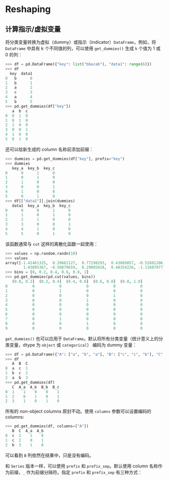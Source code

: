 # Reshaping

## 计算指示/虚拟变量

将分类变量转换为虚拟（dummy）或指示（indicator）`DataFrame`，例如，将 `DataFrame` 中具有 k 个不同值的列，可以使用 `get_dummies()` 生成 `k` 个值为 1 或 0 的列：

```py
>>> df = pd.DataFrame({"key": list("bbacab"), "data1": range(6)})
>>> df
  key  data1
0   b      0
1   b      1
2   a      2
3   c      3
4   a      4
5   b      5
>>> pd.get_dummies(df["key"])
   a  b  c
0  0  1  0
1  0  1  0
2  1  0  0
3  0  0  1
4  1  0  0
5  0  1  0
```

还可以给新生成的 column 名称前添加前缀：

```py
>>> dummies = pd.get_dummies(df["key"], prefix="key")
>>> dummies
   key_a  key_b  key_c
0      0      1      0
1      0      1      0
2      1      0      0
3      0      0      1
4      1      0      0
5      0      1      0
>>> df[["data1"]].join(dummies)
   data1  key_a  key_b  key_c
0      0      0      1      0
1      1      0      1      0
2      2      1      0      0
3      3      0      0      1
4      4      1      0      0
5      5      0      1      0
```

该函数通常与 `cut` 这样的离散化函数一起使用：

```py
>>> values = np.random.randn(10)
>>> values
array([-1.41461325,  0.29662127,  0.77298293,  0.43689857, -0.52881206,
        1.03895367, -0.50879659,  0.29085928,  0.48354226, -1.11607977])
>>> bins = [0, 0.2, 0.4, 0.6, 0.8, 1]
>>> pd.get_dummies(pd.cut(values, bins))
   (0.0, 0.2]  (0.2, 0.4]  (0.4, 0.6]  (0.6, 0.8]  (0.8, 1.0]
0           0           0           0           0           0
1           0           1           0           0           0
2           0           0           0           1           0
3           0           0           1           0           0
4           0           0           0           0           0
5           0           0           0           0           0
6           0           0           0           0           0
7           0           1           0           0           0
8           0           0           1           0           0
9           0           0           0           0           0
```

`get_dummies()` 也可以应用于 `DataFrame`。默认将所有分类变量（统计意义上的分类变量，dtype 为 `object` 或 `categorical`） 编码为 dummy 变量：

```py
>>> df = pd.DataFrame({"A": ["a", "b", "a"], "B": ["c", "c", "b"], "C": [1, 2, 3]})
>>> df
   A  B  C
0  a  c  1
1  b  c  2
2  a  b  3
>>> pd.get_dummies(df)
   C  A_a  A_b  B_b  B_c
0  1    1    0    0    1
1  2    0    1    0    1
2  3    1    0    1    0
```

所有的 non-object columns 原封不动。使用 `columns` 参数可以设置编码的 columns:

```py
>>> pd.get_dummies(df, columns=["A"])
   B  C  A_a  A_b
0  c  1    1    0
1  c  2    0    1
2  b  3    1    0
```

可以看到 `B` 列依然在结果中，只是没有编码。

和 `Series` 版本一样，可以使用 `prefix` 和 `prefix_sep`。默认使用 column 名称作为前缀，`_` 作为前缀分隔符。指定 `prefix` 和 `prefix_sep` 有三种方式：


